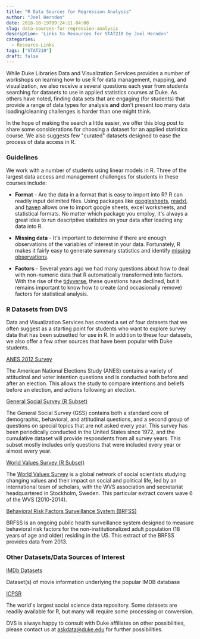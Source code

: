 ```yaml
---
title: "R Data Sources for Regression Analysis"
author: "Joel Herndon"
date: 2018-10-19T09:24:11-04:00
slug: data-sources-for-regression-analysis
description: 'Links to Resources for STAT210 by Joel Herndon'
categories:
  - Resource-Links
tags: ["STAT210"]
draft: false
---
```

While Duke Libraries Data and Visualization Services provides a number of workshops on learning how to use R for data management, mapping, and visualization, we also receive a several questions each year from students searching for datasets to use in applied statistics courses at Duke. As others have noted, finding data sets that are engaging (for students) that provide a range of data types for analysis **and** don’t present too many data loading/cleaning challenges is harder than one might think.

In the hope of making the search a little easier, we offer this blog post  to share some considerations for choosing a dataset for an applied statistics course.  We also suggests few "curated" datasets designed to ease the process of data access in R.

### Guidelines
We work with a number of students using linear models in R.  Three of the largest data access and management challenges for students in these courses include:

- **Format** - Are the data in a format that is easy to import into R?  R can readily input delimited files. Using packages like [googlesheets](https://cran.r-project.org/web/packages/googlesheets/vignettes/basic-usage.html), [readxl](https://readxl.tidyverse.org/), and [haven](https://haven.tidyverse.org/) allows one to import google sheets, excel worksheets, and statistical formats. No matter which package you employ, it's always a great idea to run descriptive statistics on your data after loading any data into R.

- **Missing data** - It's important to determine if there are enough observations of the variables of interest in your data.  Fortunately, R makes it fairly easy to generate summary statistics and identify [missing observations](https://www.statmethods.net/input/missingdata.html). 

- **Factors** - Several years ago we had many questions about how to deal with non-numeric data that R automatically transformed into factors.  With the rise of the [tidyverse](https://www.tidyverse.org/), these questions have declined, but it remains important to know how to create (and occasionally remove) factors for statistical analysis. 

### R Datasets from DVS
Data and Visualization Services has created a set of four datasets that we often suggest as a starting point for students who want to explore survey data that has been subsetted for use in R.  In addition to these four datasets, we also offer a few other sources that have been popular with Duke students.  

[ANES 2012 Survey](https://guides.library.duke.edu/stat101/anes) 

The American National Elections Study (ANES) contains a variety of attitudinal and voter intention questions and is conducted both before and after an election.  This allows the study to compare intentions and beliefs before an election, and actions following an election. 

[General Social Survey  (R Subset)](https://guides.library.duke.edu/stat101/anes)

The General Social Survey (GSS) contains both a standard core of demographic, behavioral, and attitudinal questions, and a second group of questions on special topics that are not asked every year.  This survey has been periodically conducted in the United States since 1972, and the cumulative dataset will provide respondents from all survey years. This subset mostly includes only questions that were included every year or almost every year.

[World Values Survey  (R Subset)](https://guides.library.duke.edu/stat101/wvs)

The [World Values Survey]( www.worldvaluessurvey.org) is a global network of social scientists studying changing values and their impact on social and political life, led by an international team of scholars, with the WVS association and secretariat headquartered in Stockholm, Sweden. This particular extract covers wave 6 of the WVS (2010-2014).

[Behavioral Risk Factors Surveillance System (BRFSS)]( https://guides.library.duke.edu/stat101/brfss )

BRFSS is an ongoing public health surveillance system designed to measure behavioral risk factors for the non-institutionalized adult population (18 years of age and older) residing in the US. This extract of the BRFSS provides data from 2013. 

### Other Datasets/Data Sources of Interest

[IMDb Datasets](https://www.imdb.com/interfaces/)

Dataset(s) of movie information underlying the popular IMDB database

[ICPSR](https://www.icpsr.umich.edu/icpsrweb/ICPSR/)

The world's largest social science data repository.  Some datasets are readily available for R, but many will require some processing or conversion.

DVS is always happy to consult with Duke affiliates on other possibilities, please contact us at askdata@duke.edu for further possibilities.
